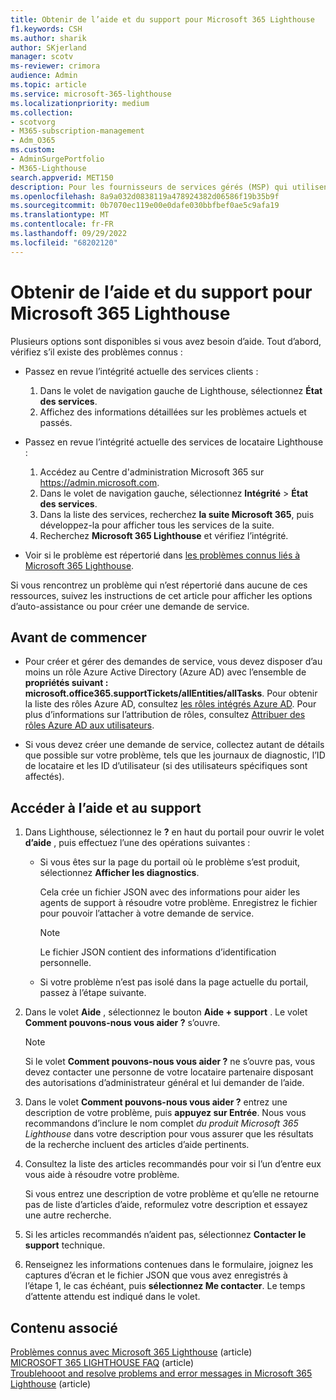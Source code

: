 ```yaml
---
title: Obtenir de l’aide et du support pour Microsoft 365 Lighthouse
f1.keywords: CSH
ms.author: sharik
author: SKjerland
manager: scotv
ms-reviewer: crimora
audience: Admin
ms.topic: article
ms.service: microsoft-365-lighthouse
ms.localizationpriority: medium
ms.collection:
- scotvorg
- M365-subscription-management
- Adm_O365
ms.custom:
- AdminSurgePortfolio
- M365-Lighthouse
search.appverid: MET150
description: Pour les fournisseurs de services gérés (MSP) qui utilisent Microsoft 365 Lighthouse, découvrez comment obtenir de l’aide et du support.
ms.openlocfilehash: 8a9a032d0838119a478924382d06586f19b35b9f
ms.sourcegitcommit: 0b7070ec119e00e0dafe030bbfbef0ae5c9afa19
ms.translationtype: MT
ms.contentlocale: fr-FR
ms.lasthandoff: 09/29/2022
ms.locfileid: "68202120"
---
```

# <a name="get-help-and-support-for-microsoft-365-lighthouse"></a>Obtenir de l’aide et du support pour Microsoft 365 Lighthouse 

Plusieurs options sont disponibles si vous avez besoin d’aide. Tout d’abord, vérifiez s’il existe des problèmes connus :

- Passez en revue l’intégrité actuelle des services clients :

    1. Dans le volet de navigation gauche de Lighthouse, sélectionnez **État des services**. 
    2. Affichez des informations détaillées sur les problèmes actuels et passés.

- Passez en revue l’intégrité actuelle des services de locataire Lighthouse :

    1. Accédez au Centre d'administration Microsoft 365 sur <a href="https://go.microsoft.com/fwlink/p/?linkid=2024339" target="_blank">https://admin.microsoft.com</a>.
    2. Dans le volet de navigation gauche, sélectionnez **Intégrité** >  **État des services**.
    3. Dans la liste des services, recherchez **la suite Microsoft 365**, puis développez-la pour afficher tous les services de la suite.
    4. Recherchez **Microsoft 365 Lighthouse** et vérifiez l’intégrité.

- Voir si le problème est répertorié dans [les problèmes connus liés à Microsoft 365 Lighthouse](/microsoft-365/lighthouse/m365-lighthouse-known-issues).

Si vous rencontrez un problème qui n’est répertorié dans aucune de ces ressources, suivez les instructions de cet article pour afficher les options d’auto-assistance ou pour créer une demande de service.

## <a name="before-you-begin"></a>Avant de commencer

- Pour créer et gérer des demandes de service, vous devez disposer d’au moins un rôle Azure Active Directory (Azure AD) avec l’ensemble de **propriétés suivant : microsoft.office365.supportTickets/allEntities/allTasks**. Pour obtenir la liste des rôles Azure AD, consultez [les rôles intégrés Azure AD](/azure/active-directory/roles/permissions-reference). Pour plus d’informations sur l’attribution de rôles, consultez [Attribuer des rôles Azure AD aux utilisateurs](/azure/active-directory/roles/manage-roles-portal).

- Si vous devez créer une demande de service, collectez autant de détails que possible sur votre problème, tels que les journaux de diagnostic, l’ID de locataire et les ID d’utilisateur (si des utilisateurs spécifiques sont affectés).

## <a name="access-help-and-support"></a>Accéder à l’aide et au support

1.  Dans Lighthouse, sélectionnez le **?** en haut du portail pour ouvrir le volet **d’aide** , puis effectuez l’une des opérations suivantes :
    
    -  Si vous êtes sur la page du portail où le problème s’est produit, sélectionnez **Afficher les diagnostics**.

        Cela crée un fichier JSON avec des informations pour aider les agents de support à résoudre votre problème. Enregistrez le fichier pour pouvoir l’attacher à votre demande de service.

        > [!NOTE]
        > Le fichier JSON contient des informations d’identification personnelle.

    -  Si votre problème n’est pas isolé dans la page actuelle du portail, passez à l’étape suivante.

2.  Dans le volet **Aide** , sélectionnez le bouton **Aide + support** . Le volet **Comment pouvons-nous vous aider ?** s’ouvre.

    > [!NOTE]
    > Si le volet **Comment pouvons-nous vous aider ?** ne s’ouvre pas, vous devez contacter une personne de votre locataire partenaire disposant des autorisations d’administrateur général et lui demander de l’aide.

3.  Dans le volet **Comment pouvons-nous vous aider ?** entrez une description de votre problème, puis **appuyez sur Entrée**. Nous vous recommandons d’inclure le nom complet *du produit Microsoft 365 Lighthouse* dans votre description pour vous assurer que les résultats de la recherche incluent des articles d’aide pertinents.

4.  Consultez la liste des articles recommandés pour voir si l’un d’entre eux vous aide à résoudre votre problème.

    Si vous entrez une description de votre problème et qu’elle ne retourne pas de liste d’articles d’aide, reformulez votre description et essayez une autre recherche.

5.  Si les articles recommandés n’aident pas, sélectionnez **Contacter le support** technique.

6.  Renseignez les informations contenues dans le formulaire, joignez les captures d’écran et le fichier JSON que vous avez enregistrés à l’étape&nbsp;1, le cas échéant, puis **sélectionnez Me contacter**. Le temps d’attente attendu est indiqué dans le volet.

## <a name="related-content"></a>Contenu associé

[Problèmes connus avec Microsoft 365 Lighthouse](m365-lighthouse-known-issues.md) (article)\
[MICROSOFT 365 LIGHTHOUSE FAQ](m365-lighthouse-faq.yml) (article)\
[Troublehooot and resolve problems and error messages in Microsoft 365 Lighthouse](m365-lighthouse-troubleshoot.md) (article)
